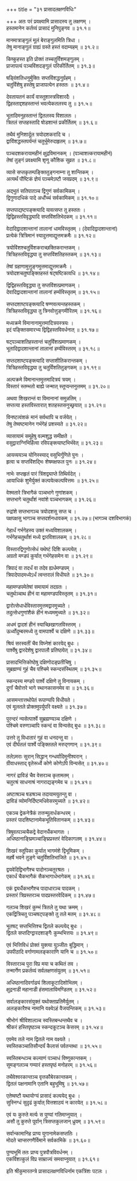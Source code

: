 +++
title = "३१ प्रासादलक्षणविधिः"

+++
अतः परं प्रवक्ष्यामि प्रासादस्य तु लक्षणम् ।  
हस्तमानेन कर्तव्यं प्रासादं मुनिपुङ्गव ॥ ३१.१॥  

मानमात्राङ्गुलं मूलं बेराङ्गुलमिति त्रिधा ।  
तेषु मानाङ्गुलं ग्राह्यं ग्रस्ते हस्तं वदाम्यहम् ॥ ३१.२॥  

किष्कुहस्त इति प्रोक्तं तच्चतुर्विंशमङ्गुलम् ।  
प्राजापत्यं पञ्चविंशदङ्गुलं परिकीर्तितम् ॥ ३१.३॥  

षड्विंशतिधनुर्मुक्तिः सप्तविंशद्धनुर्ग्रहम् ।  
चतुर्विंशेषु हस्तेषु प्राजापत्येन हस्ततः ॥ ३१.४॥  

देवतायतनं कार्यं वास्तुशास्त्रविशारदैः ।  
द्विहस्ताद्दशहस्तान्तं भवत्येकतलस्य तु ॥ ३१.५॥  

भूतादिमनुहस्तान्तं द्वितलस्य विशालतः ।  
त्रितलं सप्तहस्तादि षोडशान्तं प्रकीर्तितम् ॥ ३१.६॥  

तथैवं मुनिशार्दूल त्रयोदशकरादि च ।  
द्वाविंशद्धस्तपर्यन्तं चतुर्भूमेरुदाहृतम् ॥ ३१.७॥  

पञ्चदशकरायामहीनं क्षुद्रविमानकम् । (पञ्चाशत्करायामहीनं)  
तेषां तुङ्गं प्रवक्ष्यामि श‍ृणु कौशिक सुव्रत ॥ ३१.८॥  

व्यासे सप्तकृतम्पङ्क्तितुङ्गनाम्ना तु शान्तिकम् ।  
अत्यर्थं पौष्टिकं ज्ञेयं पञ्चमेऽष्टौ जयप्रदम् ॥ ३१.९॥  

अद्भुतं सतिपातञ्च द्विगुणं सर्वकामिकम् ।  
द्विगुणादधिकं पादे अर्धोच्चं सर्वकामिकम् ॥ ३१.१०॥  

सप्तपाद्यष्टपङ्क्त्यादि यावत्सप्त तु हस्ततः ।  
द्विद्विहस्तविवृद्ध्यादि सप्तविंशतिभेदकम् ॥ ३१.११॥  

वेदादिद्वादशान्तानां तालानां धामविस्तृतम् । (देवादिद्वादशान्तानां)  
प्रत्येकं त्रित्रिमानं स्यादुत्तमाद्युत्तमक्रमैः ॥ ३१.१२॥  

त्रयोविंशश्चतुर्विशकराच्छक्तिकरान्तकम् ।  
त्रित्रिहस्तविवृद्ध्या तु सप्तविंशतिहस्तकम् ॥ ३१.१३॥  

तेषां ग्रहाणामुत्तुङ्गमुत्तमाद्युत्तमक्रमैः ।  
त्रयोदशचतुष्पङ्क्तिहस्तं षट्षष्टिकावधि ॥ ३१.१४॥  

द्विद्विहस्तविवृद्ध्या तु सप्तविंशत्प्रमाणकम् ।  
देवादिद्वादशान्तानां तालानां हर्म्यविस्तृतम् ॥ ३१.१५॥  

सप्तदशाष्टपङ्क्त्यादि षण्णवत्यन्तहस्तकम् ।  
त्रित्रिहस्तविवृद्ध्या तु त्रिनवोत्तुङ्गमीरितम् ॥ ३१.१६॥  

मध्यक्रमे विमानानामुत्तमादित्रयस्त्रयः ।  
इदं पङ्क्तिसमारभ्य द्विद्विहस्तविवर्धनात् ॥ ३१.१७॥  

षट्पञ्चाशतिहस्तान्तं चतुर्विंशत्प्रमाणकम् ।  
भूतादिद्वादशान्तानां तालानां हर्म्यविस्तरम् ॥ ३१.१८॥  

सप्तदशाष्टपङ्क्त्यादि सप्ताशीतिकरान्तकम् ।  
त्रित्रिहस्तविवृद्ध्या तु चतुर्विंशतितुङ्गकम् ॥ ३१.१९॥  

अल्पक्रमे विमानान्तमुत्तमादित्रयं त्रयम् ।  
विस्तारं स्तम्भतो बाह्ये जन्मात् स्तूप्यन्तनुत्तमम् ॥ ३१.२०॥  

अथवा शिखरान्तं वा विमानानां समुन्नतिम् ।  
सप्तत्या हस्तविस्तारात् शतहस्तसनुच्छ्रयात् ॥ ३१.२१॥  

विनष्टत्वंशकं मानं सर्वथापि च वर्जयेत् ।  
तेषु तेष्वष्टमानेन गर्भगेहं प्रशस्यते ॥ ३१.२२॥  

व्यासायामं समूहेषु वल्मशुद्ध समीक्षते ।  
वसुद्वाराग्निभिर्हित्वा रविपङ्क्त्याष्टभिर्भवेत् ॥ ३१.२३॥  

आयव्ययञ्च योनिस्स्याद् वसुभिर्गुणिते पुनः ।  
हृत्वा च सप्तविंशद्भिः शेषमक्षफल पुनः ॥ ३१.२४॥  

नाभेः सप्तहृतं पारं त्रिंशद्व्याप्ते तिथिर्वदेत् ।  
आयाधिकं शुभैर्युक्तं कल्पयेत्कल्पवित्तमः ॥ ३१.२५॥  

वेश्मतारे त्रिभागैकं पञ्चभागे गुणांशकम् ।  
सप्तभागे चतुर्थांशं नवांशे पञ्चभागकम् ॥ ३१.२६॥  

रुद्रांशे सप्तभागञ्च त्रयोदशसु सप्त च ।  
पक्षपक्षसु भागञ्च सप्तदर्शनधावकम् ॥ ३१.२७॥ (भागञ्च दशविभागकं)  

गेहार्धं गर्भगेहस्य उक्तं मध्यविशालकम् ।  
गर्भगेहचतुर्थांशं मध्ये द्वारविशालकम् ॥ ३१.२८॥  

विस्तारद्विगुणोत्सेधं यथेष्टं दिशि कल्पयेत् ।  
अग्रतो मण्डपं कुर्यात् गर्भगेहसमेन वा ॥ ३१.२९॥  

त्रिपादं वा तदर्धं वा तदेव ह्यर्धमण्डपम् ।  
त्रिपादेपादमध्येऽर्धं त्वन्तरालं विधीयते ॥ ३१.३०॥  

महामण्डपमेतेषां समायामं तदग्रतः ।  
चतुर्थञ्चाथ हीनं वा महामण्डपविस्तृतम् ॥ ३१.३१॥  

द्वारोत्सेधार्धविस्तारमुत्तमद्वारमुच्यते ।  
तदुत्सेधगुणांशैकं हीनं मध्यममुच्यते ॥ ३१.३२॥  

अधमं द्वादशं हीनं स्याच्छिखागतविस्तरम् ।  
ऊर्ध्वोदुम्बरमध्ये तु वामपार्श्वे च दक्षिणे ॥ ३१.३३॥  

श्रियं सरस्वतीं चैव विघ्नेशं कारयेद् बुधः ।  
पार्श्वेषु द्वारदेशेषु द्वारपालौ प्रतिष्ठयेत् ॥ ३१.३४॥  

प्रासादभित्तिकोष्ठेषु दक्षिणोदङ्प्रतीचिषु ।  
सुब्रह्मण्यं गुहं चैव पश्चिमे स्कन्दसंस्थितम् ॥ ३१.३५॥  

स्कन्दस्य मण्डपे पार्श्वे दक्षिणे तु विनायकम् ।  
दुर्गां चैवोत्तरे भागे स्थानकासनमेव वा ॥ ३१.३६॥  

आसमन्तात्तथोपेतं रूपाण्यपि विधीयते ।  
एवं मूलतले प्रोक्तमुपर्युपरि वक्ष्यते ॥ ३१.३७॥  

पुरन्दरं न्यसेत्पार्श्वे सुब्रह्मण्यञ्च दक्षिणे ।  
पश्चिमे वरुणञ्चापि स्कन्दं वा विन्यसेद् बुधः ॥ ३१.३८॥  

उत्तरे तु विधातारं गुहं वा धनदन्तु वा ।  
एवं दीर्घतलं पार्श्वे पङ्क्तितले मरुद्गणान् ॥ ३१.३९॥  

तलेऽमराः सुरान् सिद्धान् गन्धर्वादिमुनीश्वरान् ।  
ग्रीवाधस्ताद् वृतेरूर्ध्वे कोणे कोणेऽपि विन्यसेत् ॥ ३१.४०॥  

नागरं द्राविडं चैव वेसरञ्च कृतामतम् ।  
चतुरश्रं साधनाश्रं नागराद्यङ्गमेव च ॥ ३१.४१॥  

अष्टाश्रञ्च षडश्रञ्च तदायामयुतन्तु वा ।  
द्राविडं व्योमनिर्दिष्टमधिवेसरमुच्यते ॥ ३१.४२॥  

एकञ्च द्वेकनेत्रैकं तत्तन्मूलार्धकन्धरम् ।  
प्रस्तरं पादशिष्टानामेकभूतिवितानकम् ॥ ३१.४३॥  

त्रिषुवत्पञ्चचैकद्वे वेदानर्धैकभागतः ।  
अधिष्ठानाङ्घ्रिमञ्चाङ्घ्रिप्रस्तरं वेदिकागलम् ॥ ३१.४४॥  

शिखरं स्तूपिका कुर्यात् भागमंशे द्विभूमिकम् ।  
महर्षे भवने तुङ्गे चतुर्विंशतिभाजिते ॥ ३१.४५॥  

द्वयवेदिद्विभागैश्च पादोनञ्चतुरश्रतः ।  
एकार्धं चैकभागैकं सैकभागार्धभागेकम् ॥ ३१.४६॥  

एकं द्व्यर्धैकभागैश्च पादाधारञ्च पादकम् ।  
प्रस्तारं त्रिप्रस्तरञ्च पादप्रस्तरवेदिकम् ॥ ३१.४७॥  

गलञ्च शिखरं कुम्भं त्रितले तु यथा क्रमम् ।  
एकद्वित्रिचतु पञ्चषट्पङ्क्ते तु तले मतम् ॥ ३१.४८॥  

भूतषट् सप्तभित्तिश्च द्वितले कल्पयेद् बुधः ।  
द्वितले सप्तदिग्द्वारदशाङ्गैः कुम्भभित्तयः ॥ ३१.४९॥  

एवं भित्तिविधं प्रोक्तं युक्त्या युञ्जीतः बुद्धिमान् ।  
उपपीठादि वर्गाणामलङ्काराणि यानि च ॥ ३१.५०॥  

विस्तारञ्च पुरा विप्र मया च कथितं तव ।  
तन्मार्गेण प्रकर्तव्यं सर्वलक्षणसंयुतम् ॥ ३१.५१॥  

अधिष्ठानादिवर्गाढ्यं शिलाकूटादिशोभितम् ।  
क्षुद्रनाडी महानाडी हंसमालाविमण्डितम् ॥ ३१.५२॥  

सर्वालङ्कारसंयुक्तं यथोक्ताप्रतिमैर्युतम् ।  
अलङ्कारैश्च नामानि वक्ष्येऽहं वैजयन्तिकम् ॥ ३१.५३॥  

श्रीभोगं श्रीविशालञ्च स्वस्तिबन्धन्तथैव च ।  
श्रीकरं हस्तिपृष्ठञ्च स्कन्दकूटञ्च केसरम् ॥ ३१.५४॥  

एवमेव तले नाम द्वितले नाम वक्ष्यते ।  
स्वस्तिकञ्चातिसौन्दर्यं कैलासं पर्वतन्तथा ॥ ३१.५५॥  

स्वस्तिबन्धञ्च कल्याणं पञ्चाधं विष्णुकान्तकम् ।  
सुमङ्गलञ्च गम्यारं हस्तपृष्ठं मनोहरम् ॥ ३१.५६॥  

तथैवेश्वरकान्तञ्च वृत्तकौबेरकान्तकम् ।  
द्वितलं पक्षनामानि एतानि बहुभूमिषु ॥ ३१.५७॥  

एतेष्वष्टौ यथायोग्यं प्रासादं कल्पयेद् बुधः ।  
सुस्निग्धं सुदृढं कुर्यात् वित्तशाठयं न कारयेत् ॥ ३१.५८॥  

एवं यः कुरुते मर्त्यः स पुण्यां गतिमाप्नुयात् ।  
असौ तु कुरुते पूर्वान् त्रिसप्तकुलजान् ध्रुवम् ॥ ३१.५९॥  

सर्वान्कामानिह प्राप्य युगानामेकसप्ततिः ।  
मोदते चाप्सरगणैर्विमाने सर्वकामिके ॥ ३१.६०॥  

पुण्यभूमिं ततः प्राप्य पुत्रपौत्रविवर्धनम् ।  
एकविंशत्कुलं विप्र साम्राज्यं समवाप्नुयात् ॥ ३१.६१॥  

इति श्रीकुमारतन्त्रे प्रासादलक्षणविधिर्नाम एकत्रिंशः पटलः ।  